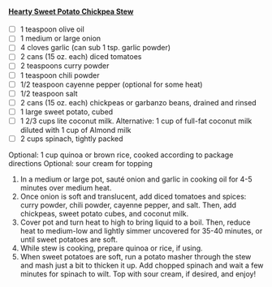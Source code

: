 #### [Hearty Sweet Potato Chickpea Stew](https://www.healthy-liv.com/sweet-potato-and-chickpea-stew/)

- [ ] 1 teaspoon olive oil
- [ ] 1 medium or large onion
- [ ] 4 cloves garlic (can sub 1 tsp. garlic powder)
- [ ] 2 cans (15 oz. each) diced tomatoes
- [ ] 2 teaspoons curry powder
- [ ] 1 teaspoon chili powder
- [ ] 1/2 teaspoon cayenne pepper (optional for some heat)
- [ ] 1/2 teaspoon salt
- [ ] 2 cans (15 oz. each) chickpeas or garbanzo beans, drained and rinsed
- [ ] 1 large sweet potato, cubed
- [ ] 1 2/3 cups lite coconut milk. Alternative: 1 cup of full-fat coconut milk diluted with 1 cup of Almond milk
- [ ] 2 cups spinach, tightly packed

Optional: 1 cup quinoa or brown rice, cooked according to package directions
Optional: sour cream for topping

1. In a medium or large pot, sauté onion and garlic in cooking oil for 4-5 minutes over medium heat.
2. Once onion is soft and translucent, add diced tomatoes and spices: curry powder, chili powder, cayenne pepper, and salt. Then, add chickpeas, sweet potato cubes, and coconut milk.
3. Cover pot and turn heat to high to bring liquid to a boil. Then, reduce heat to medium-low and lightly simmer uncovered for 35-40 minutes, or until sweet potatoes are soft.
4. While stew is cooking, prepare quinoa or rice, if using.
5. When sweet potatoes are soft, run a potato masher through the stew and mash just a bit to thicken it up. Add chopped spinach and wait a few minutes for spinach to wilt. Top with sour cream, if desired, and enjoy!